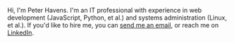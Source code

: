 Hi, I'm Peter Havens. I'm an IT professional with experience in web development (JavaScript, Python, et al.) and systems administration (Linux, et al.). If you'd like to hire me, you can [send me an email](mailto:peter.havens@gmail.com), or reach me on [LinkedIn](https://www.linkedin.com/in/peter-havens/).
